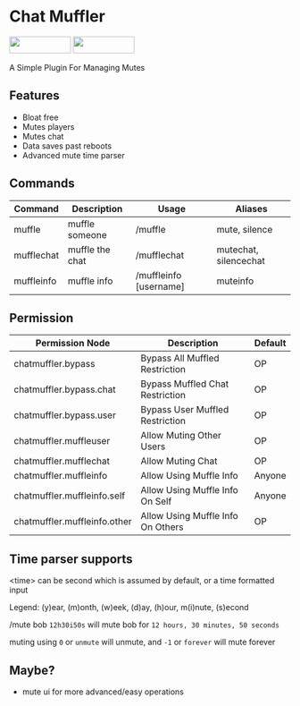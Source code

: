 # Chat Muffler
[<img src="https://img.shields.io/badge/Poggit-view-brightgreen.svg" width="110" height="30"/>](https://poggit.pmmp.io/ci/AntiCores/ChatMuffler)
[<img src="https://img.shields.io/badge/Discord-join-697EC4.svg" width="110" height="30"/>](https://discord.gg/uBghvNp)

A Simple Plugin For Managing Mutes

## Features
- Bloat free
- Mutes players
- Mutes chat
- Data saves past reboots
- Advanced mute time parser

## Commands
| Command    	| Description     	| Usage                     	| Aliases               	|
|------------	|-----------------	|---------------------------	|-----------------------	|
| muffle     	| muffle someone  	| /muffle <username> <time> 	| mute, silence         	|
| mufflechat 	| muffle the chat 	| /mufflechat <time>        	| mutechat, silencechat 	|
| muffleinfo 	| muffle info     	| /muffleinfo [username]    	| muteinfo              	|

## Permission

| Permission Node              	| Description                       	| Default 	|
|------------------------------	|-----------------------------------	|---------	|
| chatmuffler.bypass           	| Bypass All Muffled Restriction    	| OP      	|
| chatmuffler.bypass.chat      	| Bypass Muffled Chat Restriction   	| OP      	|
| chatmuffler.bypass.user      	| Bypass User Muffled Restriction   	| OP      	|
| chatmuffler.muffleuser       	| Allow Muting Other Users          	| OP      	|
| chatmuffler.mufflechat       	| Allow Muting Chat                 	| OP      	|
| chatmuffler.muffleinfo       	| Allow Using Muffle Info           	| Anyone  	|
| chatmuffler.muffleinfo.self  	| Allow Using Muffle Info On Self   	| Anyone  	|
| chatmuffler.muffleinfo.other 	| Allow Using Muffle Info On Others 	| OP      	|

## Time parser supports
\<time\> can be second which is assumed by default, or a time formatted input

Legend: (y)ear, (m)onth, (w)eek, (d)ay, (h)our, m(i)nute, (s)econd

/mute bob `12h30i50s` will mute bob for `12 hours, 30 minutes, 50 seconds`

muting using `0` or `unmute` will unmute, and `-1` or `forever` will mute forever 

## Maybe?
- mute ui for more advanced/easy operations
